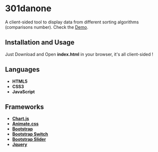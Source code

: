 301danone
===================


A client-sided tool to display data from different sorting algorithms (comparisons number).
Check the [Demo](https://krakcen.github.io/301danone/index.html).


Installation and Usage
-------------

Just Download and Open **index.html** in your browser, it's all client-sided !


Languages
-------------

- **HTML5**
- **CSS3**
- **JavaScript**

Frameworks
-------------

- **[Chart.js](http://www.chartjs.org/)**
- **[Animate.css](https://daneden.github.io/animate.css/)**
- **[Bootstrap](http://getbootstrap.com/)**
- **[Bootstrap Switch](http://www.bootstrap-switch.org/)**
- **[Bootstrap Slider](http://seiyria.com/bootstrap-slider/)**
- **[Jquery](https://jquery.com/)**
